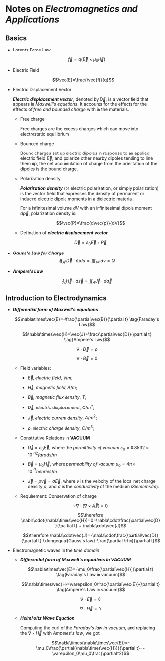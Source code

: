 # Notes on ***Electromagnetics and Applications***

## Basics

- Lorentz Force Law
	
	$$\vec{f} = q(\vec{E}\times\mu_0 \vec{H})$$

- Electric Field

$$\vec{E}=\frac{\vec{f}}{q}$$

- Electric Displacement Vector

	***Electric displacement vector***, denoted by $\vec{D}$, is a vector field that appears in *Maxwell's equations*. It accounts for the effects for the effects of *free and bounded charge* with in the materials.

	- Free charge
		
		Free charges are the excess charges which can move into electrostatic equilibrium
		
	- Bounded charge

		Bound charges set up electric dipoles in response to an applied electric field $\vec{E}$, and polarize other nearby dipoles tending to line them up, the net accumulation of charge from the orientation of the dipoles is the bound charge.

	- Polarization density
	
		***Polarization density*** (or electric polarization, or simply polarization) is the vector field that expresses the density of permanent or induced electric dipole moments in a dielectric material.
	
		For a infinitesimal volume $dV$ with an infinitesimal dipole moment $d\vec{p}$, polarization density is:
	
		$$\vec{P}=\frac{d\vec{p}}{dV}$$

	- Defination of ***electric displacement vector***

		$$\vec{D}=\varepsilon_0 \vec{E} + \vec{P}$$

- ***Gauss's Law for Charge***
	$$\oiint_A(\vec{D}\cdot\hat{n})da = \iiint_V \rho dv=Q$$

- ***Ampere's Law***
	
	$$\oint_c\vec{H}\cdot d\vec{s}=\iint_A\vec{J}\cdot d\vec{a}$$


## Introduction to Electrodynamics

- ***Differential form of Maxwell's equations***

  

	$$\nabla\times\vec{E}=-\frac{\partial\vec{B}}{\partial t} \tag{Faraday's Law}$$

	$$\nabla\times\vec{H}=\vec{J}+\frac{\partial\vec{D}}{\partial t} \tag{Ampere's Law}$$

	$$\nabla\cdot\vec{D}=\rho \tag{Gauss's Law}$$

	$$\nabla\cdot\vec{B}=0 \tag{Gauss's Law}$$

  

	- Field variables:

		- $\vec{E}$, *electric field*, $V/m$;

		- $\vec{H}$, *magnetic field*, $A/m$;

		- $\vec{B}$, *magnetic flux density*, $T$;

		- $\vec{D}$, *electric displacement*, $C/m^2$;

		- $\vec{J}$, *electric current density*, $A/m^2$;

		- $\rho$, *electric charge density*, $C/m^3$;

  

	- Constitutive Relations in **VACUUM**

		- $\vec{D}=\varepsilon_0\vec{E}$, where the *permittivity of vacuum* $\varepsilon_0\approx 8.8532\times10^{-12} farads/m$

		- $\vec{B}=\mu_0\vec{H}$, where *permeability of vacuum* $\mu_0=4\pi\times10^{-7} henries/m$

		- $\vec{J}=\rho\vec{v}=\sigma\vec{E}$, where $v$ is the velocity of the local net charge density $\rho$, and $\sigma$ is the *conductivity* of the medium (*Siemems/m*).

	- Requirement: Conservation of charge

		$$\because \nabla\cdot(\nabla\times\vec{A})=0$$

		$$\therefore \nabla\cdot(\nabla\times\vec{H})=0=\nabla\cdot\frac{\partial\vec{D}}{\partial t} + \nabla\cdot\vec{J}$$

		$$\therefore \nabla\cdot\vec{J}=-\nabla\cdot\frac{\partial\vec{D}}{\partial t} \xlongequal{Gauss's law}-\frac{\partial \rho}{\partial t}$$

  

- Electromagnetic waves in the *time domain*

  

	- ***Differential form of Maxwell's equations in VACUUM***

		$$\nabla\times\vec{E}=-\mu_0\frac{\partial\vec{H}}{\partial t} \tag{Faraday's Law in vacuum}$$

		$$\nabla\times\vec{H}=\varepsilon_0\frac{\partial\vec{E}}{\partial t} \tag{Ampere's Law in vacuum}$$

		$$\nabla\cdot\vec{E}=0 \tag{Gauss's Law in vacuum}$$

		$$\nabla\cdot\vec{H}=0 \tag{Gauss's Law in vacuum}$$

	- ***Helmholtz Wave Equation***
		
		Computing the curl of the *Faraday's law in vacuum*, and replacing the $\nabla\times\vec{H}$ with *Amperes's law*, we got:
		
		$$\nabla\times(\nabla\times\vec{E})=-\mu_0\frac{\partial(\nabla\times\vec{H})}{\partial t}=-\varepsilon_0\mu_0\frac{\partial^2}$$
<!--stackedit_data:
eyJoaXN0b3J5IjpbNTY3Nzk1MzAzLDY5NDgzMjU4Niw5MzczNz
E2MDAsLTE2MTYwMzk4NTldfQ==
-->